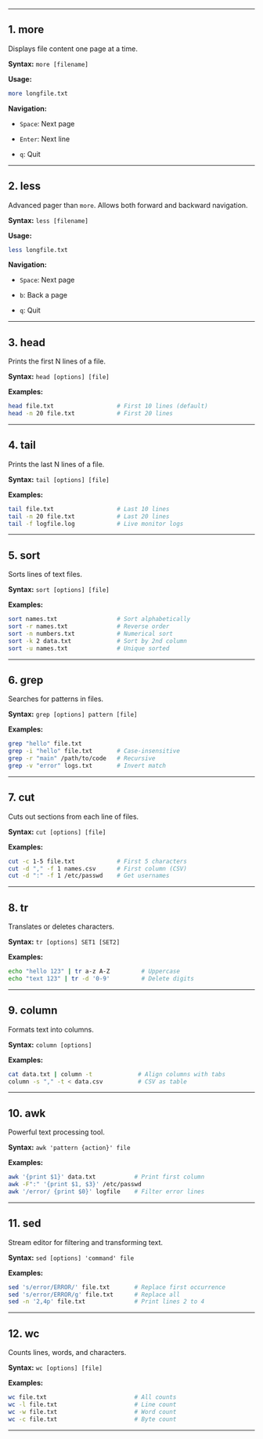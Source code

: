 
---

## 1. **more**

Displays file content one page at a time.

**Syntax:** `more [filename]`

**Usage:**

```bash
more longfile.txt
```

**Navigation:**

- `Space`: Next page
    
- `Enter`: Next line
    
- `q`: Quit
    

---

## 2. **less**

Advanced pager than `more`. Allows both forward and backward navigation.

**Syntax:** `less [filename]`

**Usage:**

```bash
less longfile.txt
```

**Navigation:**

- `Space`: Next page
    
- `b`: Back a page
    
- `q`: Quit
    

---

## 3. **head**

Prints the first N lines of a file.

**Syntax:** `head [options] [file]`

**Examples:**

```bash
head file.txt                  # First 10 lines (default)
head -n 20 file.txt            # First 20 lines
```

---

## 4. **tail**

Prints the last N lines of a file.

**Syntax:** `tail [options] [file]`

**Examples:**

```bash
tail file.txt                  # Last 10 lines
tail -n 20 file.txt            # Last 20 lines
tail -f logfile.log            # Live monitor logs
```

---

## 5. **sort**

Sorts lines of text files.

**Syntax:** `sort [options] [file]`

**Examples:**

```bash
sort names.txt                 # Sort alphabetically
sort -r names.txt              # Reverse order
sort -n numbers.txt            # Numerical sort
sort -k 2 data.txt             # Sort by 2nd column
sort -u names.txt              # Unique sorted
```

---

## 6. **grep**

Searches for patterns in files.

**Syntax:** `grep [options] pattern [file]`

**Examples:**

```bash
grep "hello" file.txt
grep -i "hello" file.txt       # Case-insensitive
grep -r "main" /path/to/code   # Recursive
grep -v "error" logs.txt       # Invert match
```

---

## 7. **cut**

Cuts out sections from each line of files.

**Syntax:** `cut [options] [file]`

**Examples:**

```bash
cut -c 1-5 file.txt            # First 5 characters
cut -d "," -f 1 names.csv      # First column (CSV)
cut -d ":" -f 1 /etc/passwd    # Get usernames
```

---

## 8. **tr**

Translates or deletes characters.

**Syntax:** `tr [options] SET1 [SET2]`

**Examples:**

```bash
echo "hello 123" | tr a-z A-Z         # Uppercase
echo "text 123" | tr -d '0-9'         # Delete digits
```

---

## 9. **column**

Formats text into columns.

**Syntax:** `column [options]`

**Examples:**

```bash
cat data.txt | column -t             # Align columns with tabs
column -s "," -t < data.csv          # CSV as table
```

---

## 10. **awk**

Powerful text processing tool.

**Syntax:** `awk 'pattern {action}' file`

**Examples:**

```bash
awk '{print $1}' data.txt           # Print first column
awk -F":" '{print $1, $3}' /etc/passwd
awk '/error/ {print $0}' logfile    # Filter error lines
```

---

## 11. **sed**

Stream editor for filtering and transforming text.

**Syntax:** `sed [options] 'command' file`

**Examples:**

```bash
sed 's/error/ERROR/' file.txt       # Replace first occurrence
sed 's/error/ERROR/g' file.txt      # Replace all
sed -n '2,4p' file.txt              # Print lines 2 to 4
```

---

## 12. **wc**

Counts lines, words, and characters.

**Syntax:** `wc [options] [file]`

**Examples:**

```bash
wc file.txt                         # All counts
wc -l file.txt                      # Line count
wc -w file.txt                      # Word count
wc -c file.txt                      # Byte count
```

---

